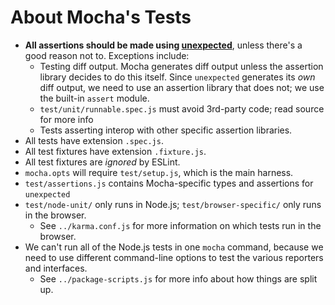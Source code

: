 # About Mocha's Tests

- **All assertions should be made using [unexpected](http://unexpected.js.org)**, unless there's a good reason not to. Exceptions include:
  - Testing diff output. Mocha generates diff output unless the assertion library decides to do this itself. Since `unexpected` generates its _own_ diff output, we need to use an assertion library that does not; we use the built-in `assert` module.
  - `test/unit/runnable.spec.js` must avoid 3rd-party code; read source for more info
  - Tests asserting interop with other specific assertion libraries.
- All tests have extension `.spec.js`.
- All test fixtures have extension `.fixture.js`.
- All test fixtures are _ignored_ by ESLint.
- `mocha.opts` will require `test/setup.js`, which is the main harness.
- `test/assertions.js` contains Mocha-specific types and assertions for `unexpected`
- `test/node-unit/` only runs in Node.js; `test/browser-specific/` only runs in the browser.
  - See `../karma.conf.js` for more information on which tests run in the browser.
- We can't run all of the Node.js tests in one `mocha` command, because we need to use different command-line options to test the various reporters and interfaces.
  - See `../package-scripts.js` for more info about how things are split up.
